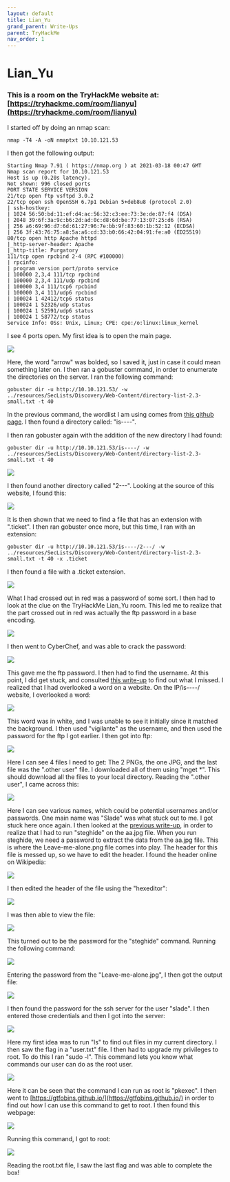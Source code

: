 ```yaml
---
layout: default
title: Lian_Yu
grand_parent: Write-Ups
parent: TryHackMe
nav_order: 1
---
```


# Lian_Yu

### This is a room on the TryHackMe website at: [https://tryhackme.com/room/lianyu](https://tryhackme.com/room/lianyu)

I started off by doing an nmap scan:

```text
nmap -T4 -A -oN nmaptxt 10.10.121.53
```

I then got the following output:

```text
Starting Nmap 7.91 ( https://nmap.org ) at 2021-03-18 00:47 GMT
Nmap scan report for 10.10.121.53
Host is up (0.20s latency).
Not shown: 996 closed ports
PORT STATE SERVICE VERSION
21/tcp open ftp vsftpd 3.0.2
22/tcp open ssh OpenSSH 6.7p1 Debian 5+deb8u8 (protocol 2.0)
| ssh-hostkey:
| 1024 56:50:bd:11:ef:d4:ac:56:32:c3:ee:73:3e:de:87:f4 (DSA)
| 2048 39:6f:3a:9c:b6:2d:ad:0c:d8:6d:be:77:13:07:25:d6 (RSA)
| 256 a6:69:96:d7:6d:61:27:96:7e:bb:9f:83:60:1b:52:12 (ECDSA)
| 256 3f:43:76:75:a8:5a:a6:cd:33:b0:66:42:04:91:fe:a0 (ED25519)
80/tcp open http Apache httpd
|_http-server-header: Apache
|_http-title: Purgatory
111/tcp open rpcbind 2-4 (RPC #100000)
| rpcinfo:
| program version port/proto service
| 100000 2,3,4 111/tcp rpcbind
| 100000 2,3,4 111/udp rpcbind
| 100000 3,4 111/tcp6 rpcbind
| 100000 3,4 111/udp6 rpcbind
| 100024 1 42412/tcp6 status
| 100024 1 52326/udp status
| 100024 1 52591/udp6 status
| 100024 1 58772/tcp status
Service Info: OSs: Unix, Linux; CPE: cpe:/o:linux:linux_kernel
```

I see 4 ports open. My first idea is to open the main page.

![](Pasted%20image%2020210615200106.png)

Here, the word "arrow" was bolded, so I saved it, just in case it could mean something later on. I then ran a gobuster command, in order to enumerate the directories on the server. I ran the following command:

```text
gobuster dir -u http://10.10.121.53/ -w ../resources/SecLists/Discovery/Web-Content/directory-list-2.3-small.txt -t 40
```

In the previous command, the wordlist I am using comes from [this github page](https://github.com/danielmiessler/SecLists). I then found a directory called: "is----".

I then ran gobuster again with the addition of the new directory I had found:

```text
gobuster dir -u http://10.10.121.53/is----/ -w ../resources/SecLists/Discovery/Web-Content/directory-list-2.3-small.txt -t 40
```

![](https://github.com/harisqazi1/blog/blob/main/assets/Pasted%20image%2020210615200208.png?raw=true)

I then found another directory called "2---". Looking at the source of this website, I found this:

![](https://github.com/harisqazi1/blog/blob/main/assets/Pasted%20image%2020210615200255.png?raw=true)

It is then shown that we need to find a file that has an extension with ".ticket". I then ran gobuster once more, but this time, I ran with an extension:

```text
gobuster dir -u http://10.10.121.53/is----/2---/ -w ../resources/SecLists/Discovery/Web-Content/directory-list-2.3-small.txt -t 40 -x .ticket
```

I then found a file with a .ticket extension.

![](https://github.com/harisqazi1/blog/blob/main/assets/Pasted%20image%2020210615200336.png?raw=true)

What I had crossed out in red was a password of some sort. I then had to look at the clue on the TryHackMe Lian_Yu room. This led me to realize that the part crossed out in red was actually the ftp password in a base encoding.

![](https://github.com/harisqazi1/blog/blob/main/assets/Pasted%20image%2020210615200424.png?raw=true)

I then went to CyberChef, and was able to crack the password:

![](https://github.com/harisqazi1/blog/blob/main/assets/Pasted%20image%2020210615200503.png?raw=true)

This gave me the ftp password. I then had to find the username. At this point, I did get stuck, and consulted [this write-up](https://infosecwriteups.com/tryhackme-lian-yu-ctf-writeup-detailed-7c229b1904fd) to find out what I missed. I realized that I had overlooked a word on a website. On the IP/is----/ website, I overlooked a word:

![](https://github.com/harisqazi1/blog/blob/main/assets/Pasted%20image%2020210615200549.png?raw=true)

This word was in white, and I was unable to see it initially since it matched the background. I then used "vigilante" as the username, and then used the password for the ftp I got earlier. I then got into ftp:

![](https://github.com/harisqazi1/blog/blob/main/assets/Pasted%20image%2020210615200635.png?raw=true)

Here I can see 4 files I need to get: The 2 PNGs, the one JPG, and the last file was the ".other user" file. I downloaded all of them using "mget *". This should download all the files to your local directory. Reading the ".other user", I came across this:

![](Pasted%20image%2020210615200723.png)

Here I can see various names, which could be potential usernames and/or passwords. One main name was "Slade" was what stuck out to me. I got stuck here once again. I then looked at the [previous write-up](https://infosecwriteups.com/tryhackme-lian-yu-ctf-writeup-detailed-7c229b1904fd), in order to realize that I had to run "steghide" on the aa.jpg file. When you run steghide, we need a password to extract the data from the aa.jpg file. This is where the Leave-me-alone.png file comes into play. The header for this file is messed up, so we have to edit the header. I found the header online on Wikipedia:

![](https://github.com/harisqazi1/blog/blob/main/assets/Pasted%20image%2020210615200759.png?raw=true)

I then edited the header of the file using the "hexeditor":

![](https://github.com/harisqazi1/blog/blob/main/assets/Pasted%20image%2020210615200845.png?raw=true)

I was then able to view the file:

![](https://github.com/harisqazi1/blog/blob/main/assets/Pasted%20image%2020210615200941.png?raw=true)

This turned out to be the password for the "steghide" command. Running the following command:

![](https://github.com/harisqazi1/blog/blob/main/assets/Pasted%20image%2020210615201030.png?raw=true)

Entering the password from the "Leave-me-alone.jpg", I then got the output file:

![](https://github.com/harisqazi1/blog/blob/main/assets/Pasted%20image%2020210615201159.png?raw=true)

I then found the password for the ssh server for the user "slade". I then entered those credentials and then I got into the server:

![](https://github.com/harisqazi1/blog/blob/main/assets/Pasted%20image%2020210615201241.png?raw=true)

Here my first idea was to run "ls" to find out files in my current directory. I then saw the flag in a "user.txt" file. I then had to upgrade my privileges to root. To do this I ran "sudo -l". This command lets you know what commands our user can do as the root user.

![](https://github.com/harisqazi1/blog/blob/main/assets/Pasted%20image%2020210615201319.png?raw=true)

Here it can be seen that the command I can run as root is "pkexec". I then went to [https://gtfobins.github.io/](https://gtfobins.github.io/) in order to find out how I can use this command to get to root. I then found this webpage:

![](https://github.com/harisqazi1/blog/blob/main/assets/Pasted%20image%2020210615201356.png?raw=true)

Running this command, I got to root:

![](Pasted%20image%2020210615201427.png)

Reading the root.txt file, I saw the last flag and was able to complete the box!

